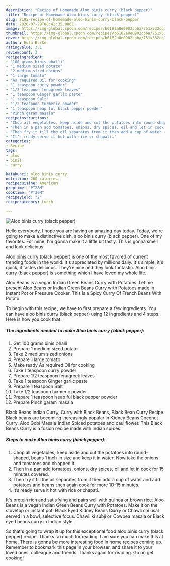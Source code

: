 ```yaml
---
description: "Recipe of Homemade Aloo binis curry (black pepper)"
title: "Recipe of Homemade Aloo binis curry (black pepper)"
slug: 8195-recipe-of-homemade-aloo-binis-curry-black-pepper
date: 2020-07-29T08:41:35.086Z
image: https://img-global.cpcdn.com/recipes/b6182a8e0902cbba/751x532cq70/aloo-binis-curry-black-pepper-recipe-main-photo.jpg
thumbnail: https://img-global.cpcdn.com/recipes/b6182a8e0902cbba/751x532cq70/aloo-binis-curry-black-pepper-recipe-main-photo.jpg
cover: https://img-global.cpcdn.com/recipes/b6182a8e0902cbba/751x532cq70/aloo-binis-curry-black-pepper-recipe-main-photo.jpg
author: Eula Burke
ratingvalue: 3.1
reviewcount: 3
recipeingredient:
- "100 grams binis phalli"
- "1 medium sized potato"
- "2 medium sized onions"
- "1 large tomato"
- "As required Oil for cooking"
- "1 teaspoon curry powder"
- "1/2 teaspoon fenugreek leaves"
- "1 teaspoon Ginger garlic paste"
- "1 teaspoon Salt"
- "1/2 teaspoon turmeric powder"
- "1 teaspoon heap ful black pepper powder"
- "Pinch garam masala"
recipeinstructions:
- "Chop all vegetables, keep aside and cut the potatoes into round-shaped, beans 1 inch in size and keep it in water. Now take the onions and tomatoes and chopped it."
- "Then in a pan add tomatoes, onions, dry spices, oil and let in cook for 15 minutes covered."
- "Then fry it till the oil separates from it then add a cup of water and add potatoes and beans then again cook for more 10-15 minutes."
- "It’s ready serve it hot with rice or chapati."
categories:
- Recipe
tags:
- aloo
- binis
- curry

katakunci: aloo binis curry 
nutrition: 260 calories
recipecuisine: American
preptime: "PT28M"
cooktime: "PT30M"
recipeyield: "2"
recipecategory: Lunch

---
```



![Aloo binis curry (black pepper)](https://img-global.cpcdn.com/recipes/b6182a8e0902cbba/751x532cq70/aloo-binis-curry-black-pepper-recipe-main-photo.jpg)

Hello everybody, I hope you are having an amazing day today. Today, we're going to make a distinctive dish, aloo binis curry (black pepper). One of my favorites. For mine, I'm gonna make it a little bit tasty. This is gonna smell and look delicious.

Aloo binis curry (black pepper) is one of the most favored of current trending foods in the world. It's appreciated by millions daily. It's simple, it's quick, it tastes delicious. They're nice and they look fantastic. Aloo binis curry (black pepper) is something which I have loved my whole life.

Aloo Beans is a vegan Indian Green Beans Curry with Potatoes. Let me present Aloo Beans or Indian Green Beans Curry with Potatoes made in Instant Pot or Pressure Cooker. This is a Spicy Curry Of French Beans With Potato.


To begin with this recipe, we have to first prepare a few ingredients. You can have aloo binis curry (black pepper) using 12 ingredients and 4 steps. Here is how you cook that.

<!--inarticleads1-->

##### The ingredients needed to make Aloo binis curry (black pepper):

1. Get 100 grams binis phalli
1. Prepare 1 medium sized potato
1. Take 2 medium sized onions
1. Prepare 1 large tomato
1. Make ready As required Oil for cooking
1. Take 1 teaspoon curry powder
1. Prepare 1/2 teaspoon fenugreek leaves
1. Take 1 teaspoon Ginger garlic paste
1. Prepare 1 teaspoon Salt
1. Take 1/2 teaspoon turmeric powder
1. Prepare 1 teaspoon heap ful black pepper powder
1. Prepare Pinch garam masala


Black Beans Indian Curry, Curry with Black Beans, Black Bean Curry Recipe. Black beans are becoming increasingly popular in Kidney Beans Coconut Curry. Aloo Gobi Masala Indian Spiced potatoes and cauliflower. This Black Beans Curry is a fusion recipe made with Indian spices. 

<!--inarticleads2-->

##### Steps to make Aloo binis curry (black pepper):

1. Chop all vegetables, keep aside and cut the potatoes into round-shaped, beans 1 inch in size and keep it in water. Now take the onions and tomatoes and chopped it.
1. Then in a pan add tomatoes, onions, dry spices, oil and let in cook for 15 minutes covered.
1. Then fry it till the oil separates from it then add a cup of water and add potatoes and beans then again cook for more 10-15 minutes.
1. It’s ready serve it hot with rice or chapati.


It&#39;s protein rich and satisfying and pairs well with quinoa or brown rice. Aloo Beans is a vegan Indian Green Beans Curry with Potatoes. Make it on the stovetop or instant pot! Black Eyed Kidney Beans Curry or Chawli chi usal served in a bowl, selective focus. Chawli ki subji or Cowpea masala or Black eyed beans curry in Indian style. 

So that's going to wrap it up for this exceptional food aloo binis curry (black pepper) recipe. Thanks so much for reading. I am sure you can make this at home. There is gonna be more interesting food in home recipes coming up. Remember to bookmark this page in your browser, and share it to your loved ones, colleague and friends. Thanks again for reading. Go on get cooking!
